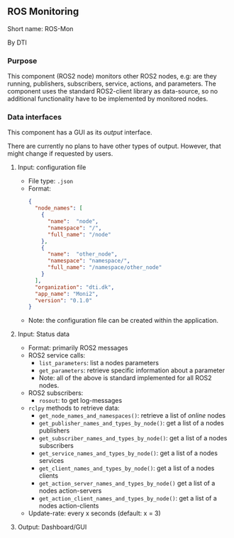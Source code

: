 ## ROS Monitoring
Short name: ROS-Mon

By DTI

### Purpose
This component (ROS2 node) monitors other ROS2 nodes, e.g: are they running, publishers, subscribers, service, actions, and parameters. 
The component uses the standard ROS2-client library as data-source, so no additional functionality have to be implemented by monitored nodes.

### Data interfaces
This component has a GUI as its _output_ interface.   

There are currently no plans to have other types of output. However, that might change if requested by users. 

1. Input: configuration file
   - File type: `.json`
   - Format: 
     ```json
     {
       "node_names": [
         {
           "name":  "node",
           "namespace": "/",
           "full_name": "/node"
         },
         {
           "name":  "other_node",
           "namespace": "namespace/",
           "full_name": "/namespace/other_node"
         }
       ],
       "organization": "dti.dk",
       "app_name": "Moni2",
       "version": "0.1.0"
     }
     ```
   - Note: the configuration file can be created within the application.

1. Input: Status data
   - Format: primarily ROS2 messages
   - ROS2 service calls: 
      - `list_parameters`: list a nodes parameters
      - `get_parameters`: retrieve specific information about a parameter
      - Note: all of the above is standard implemented for all ROS2 nodes.
   - ROS2 subscribers:
      - `rosout`: to get log-messages
   - `rclpy` methods to retrieve data:
      - `get_node_names_and_namespaces()`: retrieve a list of _online_ nodes
      - `get_publisher_names_and_types_by_node()`: get a list of a nodes publishers
      - `get_subscriber_names_and_types_by_node()`: get a list of a nodes subscribers 
      - `get_service_names_and_types_by_node()`: get a list of a nodes services
      - `get_client_names_and_types_by_node()`: get a list of a nodes clients
      - `get_action_server_names_and_types_by_node()` get a list of a nodes action-servers
      - `get_action_client_names_and_types_by_node()`: get a list of a nodes action-clients
   - Update-rate: every x seconds (default: x = 3)

1. Output: Dashboard/GUI
